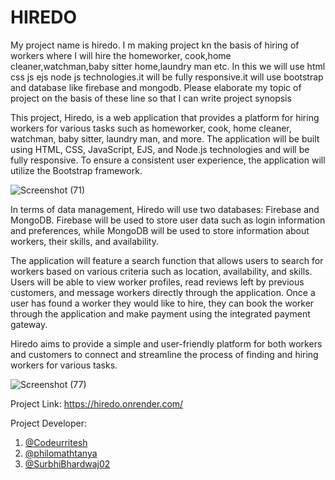# HIREDO

My project name is hiredo. I m making project kn the basis of hiring of workers where I will hire the homeworker, cook,home cleaner,watchman,baby sitter home,laundry man etc. In this we will use html css js ejs node js technologies.it will be fully responsive.it will use bootstrap and database like firebase and mongodb. Please elaborate my topic of project on the basis of these line so that I can write project synopsis

This project, Hiredo, is a web application that provides a platform for hiring workers for various tasks such as homeworker, cook, home cleaner, watchman, baby sitter, laundry man, and more. The application will be built using HTML, CSS, JavaScript, EJS, and Node.js technologies and will be fully responsive. To ensure a consistent user experience, the application will utilize the Bootstrap framework.

![Screenshot (71)](https://github.com/philomathtanya/HIREDO/assets/72347751/0e40a6df-0f30-4485-adb0-2127664370c5)

In terms of data management, Hiredo will use two databases: Firebase and MongoDB. Firebase will be used to store user data such as login information and preferences, while MongoDB will be used to store information about workers, their skills, and availability.

The application will feature a search function that allows users to search for workers based on various criteria such as location, availability, and skills. Users will be able to view worker profiles, read reviews left by previous customers, and message workers directly through the application. Once a user has found a worker they would like to hire, they can book the worker through the application and make payment using the integrated payment gateway.

Hiredo aims to provide a simple and user-friendly platform for both workers and customers to connect and streamline the process of finding and hiring workers for various tasks.

![Screenshot (77)](https://github.com/philomathtanya/HIREDO/assets/72347751/e79f30bd-3862-45bf-809f-9ae02330f12e)


Project Link: https://hiredo.onrender.com/

Project Developer:
1. [@Codeurritesh](https://github.com/codeurritesh)
2. [@philomathtanya](https://github.com/philomathtanya)
3. [@SurbhiBhardwaj02](https://github.com/SurbhiBhardwaj02)
